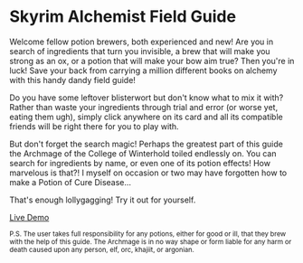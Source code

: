 # Skyrim Alchemist Field Guide

Welcome fellow potion brewers, both experienced and new! Are you in search of ingredients that turn you invisible, a brew that will make you strong as an ox, or a potion that will make your bow aim true? Then you're in luck! Save your back from carrying a million different books on alchemy with this handy dandy field guide!

Do you have some leftover blisterwort but don't know what to mix it with? Rather than waste your ingredients through trial and error (or worse yet, eating them ugh), simply click anywhere on its card and all its compatible friends will be right there for you to play with. 

But don't forget the search magic! Perhaps the greatest part of this guide the Archmage of the College of Winterhold toiled endlessly on. You can search for ingredients by name, or even one of its potion effects! How marvelous is that?! I myself on occasion or two may have forgotten how to make a Potion of Cure Disease...

That's enough lollygagging! Try it out for yourself.

[Live Demo](https://www.alchemistfieldguide.netlify.app)

<sub>P.S. The user takes full responsibility for any potions, either for good or ill, that they brew with the help of this guide. The Archmage is in no way shape or form liable for any harm or death caused upon any person, elf, orc, khajiit, or argonian.</sub>
